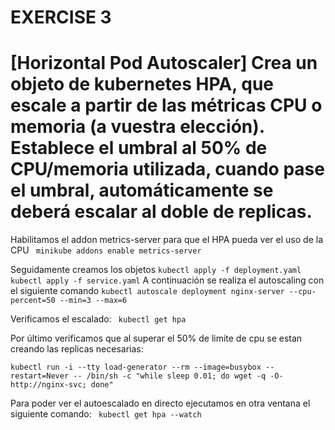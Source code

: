 EXERCISE 3
==========
# [Horizontal Pod Autoscaler] Crea un objeto de kubernetes HPA, que escale a partir de las métricas CPU o memoria (a vuestra elección). Establece el umbral al 50% de CPU/memoria utilizada, cuando pase el umbral, automáticamente se deberá escalar al doble de replicas.

Habilitamos el addon metrics-server para que el HPA pueda ver el uso de la CPU
``` minikube addons enable metrics-server```

Seguidamente creamos los objetos
```` kubectl apply -f deployment.yaml ````
````   kubectl apply -f service.yaml ````
A continuación se realiza el autoscaling con el siguiente comando 
```kubectl autoscale deployment nginx-server --cpu-percent=50 --min=3 --max=6```

Verificamos el escalado:
``` kubectl get hpa```

Por último verificamos que al superar el 50% de limite de cpu se estan creando las replicas necesarias:
````
kubectl run -i --tty load-generator --rm --image=busybox --restart=Never -- /bin/sh -c "while sleep 0.01; do wget -q -O- http://nginx-svc; done"
````
Para poder ver el autoescalado en directo ejecutamos en otra ventana el siguiente comando:
``` kubectl get hpa --watch```
